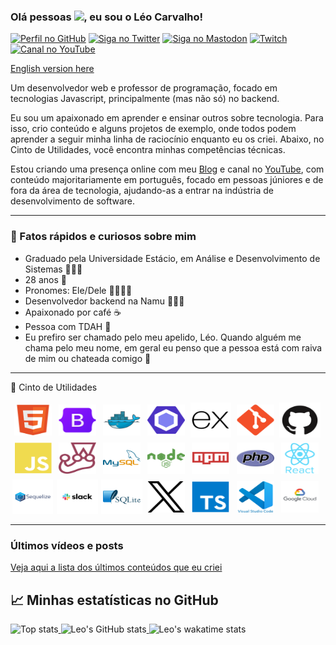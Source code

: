 ### Olá pessoas <img src="https://raw.githubusercontent.com/MartinHeinz/MartinHeinz/master/wave.gif" width="30px">, eu sou o Léo Carvalho!

[![Perfil no GitHub](https://img.shields.io/github/followers/carvalholeo?style=for-the-badge&logo=github&logoColor=white)](https://github.com/carvalholeo)
[![Siga no Twitter](https://img.shields.io/twitter/follow/_carvalho_leo?style=for-the-badge&logo=x&logoColor=white)](https://twitter.com/_carvalho_leo)
[![Siga no Mastodon](https://img.shields.io/mastodon/follow/109525667964736745?domain=https%3A%2F%2Fbolha.us&style=for-the-badge&logo=mastodon&logoColor=white)](https://bolha.us/@carvalholeo)
[![Twitch](https://img.shields.io/twitch/status/carvalho_leo?style=for-the-badge&logo=twitch&logoColor=white)](https://twitch.com/carvalho_leo)
[![Canal no YouTube](https://img.shields.io/youtube/channel/subscribers/UC8c7IUMpnczt9pmsHlXYxXw?style=for-the-badge&logo=youtube&logoColor=white)](https://youtube.com/@carvalho_leo)

[English version here](README.md)

Um desenvolvedor web e professor de programação, focado em tecnologias Javascript, principalmente (mas não só) no backend.

Eu sou um apaixonado em aprender e ensinar outros sobre tecnologia. Para isso, crio conteúdo e alguns projetos de exemplo, onde todos podem aprender a seguir minha linha de raciocínio enquanto eu os criei. Abaixo, no Cinto de Utilidades, você encontra minhas competências técnicas.

Estou criando uma presença online com meu [Blog](https://leocarvalho.dev/) e canal no [YouTube](https://www.youtube.com/channel/UC8c7IUMpnczt9pmsHlXYxXw), com conteúdo majoritariamente em português, focado em pessoas júniores e de fora da área de tecnologia, ajudando-as a entrar na indústria de desenvolvimento de software.

---

### 📰 Fatos rápidos e curiosos sobre mim

- Graduado pela Universidade Estácio, em Análise e Desenvolvimento de Sistemas 🧑🏽‍🎓
- 28 anos 🎂
- Pronomes: Ele/Dele 🙆🏽‍♂️🌈
- Desenvolvedor backend na Namu 🧑🏽‍🏫
- Apaixonado por café ☕
- Pessoa com TDAH 🤔
- Eu prefiro ser chamado pelo meu apelido, Léo. Quando alguém me chama pelo meu nome, em geral eu penso que a pessoa está com raiva de mim ou chateada comigo 🥺

---

🧰 Cinto de Utilidades

<div style="display: flex; flex-wrap: wrap; width: 100%;">
  <img src="https://raw.githubusercontent.com/devicons/devicon/master/icons/html5/html5-original.svg" alt="HTML" style="display: inline-block; height: 50px; margin: 0.20em; padding: 0.2em; width: 60px;" />
  <img src="https://raw.githubusercontent.com/devicons/devicon/master/icons/bootstrap/bootstrap-original.svg" alt="Bootstrap Framework" style="display: inline-block; height: 50px; margin: 0.20em; padding: 0.2em; width: 60px;" />
  <img src="https://raw.githubusercontent.com/devicons/devicon/master/icons/docker/docker-original.svg" alt="Docker" style="display: inline-block; height: 50px; margin: 0.20em; padding: 0.2em; width: 60px;" />
  <img src="https://raw.githubusercontent.com/devicons/devicon/master/icons/eslint/eslint-original.svg" alt="ESLint" style="display: inline-block; height: 50px; margin: 0.20em; padding: 0.2em; width: 60px;" />
  <img src="https://raw.githubusercontent.com/devicons/devicon/master/icons/express/express-original.svg" alt="Express.JS" style="display: inline-block; height: 50px; margin: 0.20em; padding: 0.2em; width: 60px; background-color: #ffffff;" />
  <img src="https://raw.githubusercontent.com/devicons/devicon/master/icons/git/git-original.svg" alt="Git" style="display: inline-block; height: 50px; margin: 0.20em; padding: 0.2em; width: 60px;" />
  <img src="https://raw.githubusercontent.com/devicons/devicon/master/icons/github/github-original.svg" alt="GitHub" style="display: inline-block; height: 50px; margin: 0.20em; padding: 0.2em; width: 60px; background-color: #ffffff;" />
  <img src="https://raw.githubusercontent.com/devicons/devicon/master/icons/javascript/javascript-plain.svg" alt="JavaScript" style="display: inline-block; height: 50px; margin: 0.20em; padding: 0.2em; width: 60px;" />
  <img src="https://raw.githubusercontent.com/devicons/devicon/master/icons/jest/jest-plain.svg" alt="Jest" style="display: inline-block; height: 50px; margin: 0.20em; padding: 0.2em; width: 60px;" />
  <img src="https://raw.githubusercontent.com/devicons/devicon/master/icons/mysql/mysql-original-wordmark.svg" alt="MySQL" style="display: inline-block; height: 50px; margin: 0.20em; padding: 0.2em; width: 60px;" />
  <img src="https://raw.githubusercontent.com/devicons/devicon/master/icons/nodejs/nodejs-plain-wordmark.svg" alt="Node.JS" style="display: inline-block; height: 50px; margin: 0.20em; padding: 0.2em; width: 60px;" />
  <img src="https://raw.githubusercontent.com/devicons/devicon/master/icons/npm/npm-original-wordmark.svg" alt="NPM (Node Package Manager)" style="display: inline-block; height: 50px; margin: 0.20em; padding: 0.2em; width: 60px;" />
  <img src="https://raw.githubusercontent.com/devicons/devicon/master/icons/php/php-original.svg" alt="PHP" style="display: inline-block; height: 50px; margin: 0.20em; padding: 0.2em; width: 60px;" />
  <img src="https://raw.githubusercontent.com/devicons/devicon/master/icons/react/react-original-wordmark.svg" alt="React Framework" style="display: inline-block; height: 50px; margin: 0.20em; padding: 0.2em; width: 60px;" />
  <img src="https://raw.githubusercontent.com/devicons/devicon/master/icons/sequelize/sequelize-original-wordmark.svg" alt="Sequelize ORM" style="display: inline-block; height: 50px; margin: 0.20em; padding: 0.2em; width: 60px; background-color: #ffffff;" />
  <img src="https://raw.githubusercontent.com/devicons/devicon/master/icons/slack/slack-original-wordmark.svg" alt="Slack" style="display: inline-block; height: 50px; margin: 0.20em; padding: 0.2em; width: 60px; background-color: #ffffff;" />
  <img src="https://raw.githubusercontent.com/devicons/devicon/master/icons/sqlite/sqlite-original-wordmark.svg" alt="SQLite" style="display: inline-block; height: 50px; margin: 0.20em; padding: 0.2em; width: 60px; background-color: #ffffff;" />
  <img src="https://raw.githubusercontent.com/devicons/devicon/master/icons/twitter/twitter-original.svg" alt="Twitter" style="display: inline-block; height: 50px; margin: 0.20em; padding: 0.2em; width: 60px;" />
  <img src="https://raw.githubusercontent.com/devicons/devicon/master/icons/typescript/typescript-original.svg" alt="TypeScript" style="display: inline-block; height: 50px; margin: 0.20em; padding: 0.2em; width: 60px;" />
  <img src="https://raw.githubusercontent.com/devicons/devicon/master/icons/vscode/vscode-original-wordmark.svg" alt="Visual Studio Code" style="display: inline-block; height: 50px; margin: 0.20em; padding: 0.2em; width: 60px;" />
  <img src="https://raw.githubusercontent.com/devicons/devicon/master/icons/googlecloud/googlecloud-original-wordmark.svg" alt="Google Cloud Platform" style="display: inline-block; height: 50px; margin: 0.20em; padding: 0.2em; width: 60px;" />
</div>

---

### Últimos vídeos e posts

[Veja aqui a lista dos últimos conteúdos que eu criei](README.md#media)

## &#x1f4c8; Minhas estatísticas no GitHub

<div>
<a href="https://github.com/anuraghazra/github-readme-stats">
  <img src="https://github-readme-stats.vercel.app/api/top-langs/?username=carvalholeo&theme=radical&layout=compact&langs_count=7" alt="Top stats" style="align: center; display: inline-block; height: 11em;"/>
</a>
<a href="https://github.com/anuraghazra/github-readme-stats">
  <img src="https://github-readme-stats.vercel.app/api?username=carvalholeo&theme=radical&count_private=true&include_all_commits=true" alt="Leo's GitHub stats" style="align: center; display: inline-block; height: 11em;" />
</a>
<a href="https://github.com/anuraghazra/github-readme-stats">
  <img src="https://github-readme-stats.vercel.app/api/wakatime?username=carvalholeo" alt="Leo's wakatime stats" style="align: center; display: inline-block; height: 11em;" />
</a>
</div>
